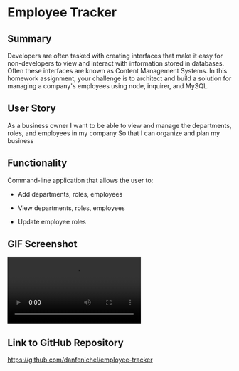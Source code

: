 # Employee Tracker

## Summary

Developers are often tasked with creating interfaces that make it easy for non-developers to view and interact with information stored in databases. Often these interfaces are known as Content Management Systems. In this homework assignment, your challenge is to architect and build a solution for managing a company's employees using node, inquirer, and MySQL.

## User Story

As a business owner
I want to be able to view and manage the departments, roles, and employees in my company
So that I can organize and plan my business

## Functionality

Command-line application that allows the user to:

* Add departments, roles, employees

* View departments, roles, employees

* Update employee roles

## GIF Screenshot

![giffy](./gif.mp4)

## Link to GitHub Repository

https://github.com/danfenichel/employee-tracker